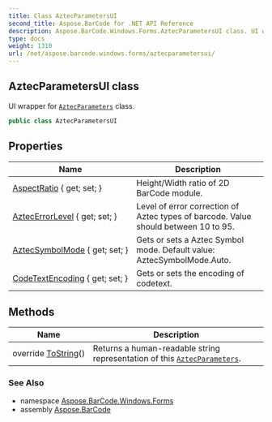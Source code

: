```yaml
---
title: Class AztecParametersUI
second_title: Aspose.BarCode for .NET API Reference
description: Aspose.BarCode.Windows.Forms.AztecParametersUI class. UI wrapper for AztecParameters class
type: docs
weight: 1310
url: /net/aspose.barcode.windows.forms/aztecparametersui/
---
```

## AztecParametersUI class

UI wrapper for [`AztecParameters`](../../aspose.barcode.generation/aztecparameters/) class.

```csharp
public class AztecParametersUI
```

## Properties

| Name | Description |
| --- | --- |
| [AspectRatio](../../aspose.barcode.windows.forms/aztecparametersui/aspectratio/) { get; set; } | Height/Width ratio of 2D BarCode module. |
| [AztecErrorLevel](../../aspose.barcode.windows.forms/aztecparametersui/aztecerrorlevel/) { get; set; } | Level of error correction of Aztec types of barcode. Value should between 10 to 95. |
| [AztecSymbolMode](../../aspose.barcode.windows.forms/aztecparametersui/aztecsymbolmode/) { get; set; } | Gets or sets a Aztec Symbol mode. Default value: AztecSymbolMode.Auto. |
| [CodeTextEncoding](../../aspose.barcode.windows.forms/aztecparametersui/codetextencoding/) { get; set; } | Gets or sets the encoding of codetext. |

## Methods

| Name | Description |
| --- | --- |
| override [ToString](../../aspose.barcode.windows.forms/aztecparametersui/tostring/)() | Returns a human-readable string representation of this [`AztecParameters`](../../aspose.barcode.generation/aztecparameters/). |

### See Also

* namespace [Aspose.BarCode.Windows.Forms](../../aspose.barcode.windows.forms/)
* assembly [Aspose.BarCode](../../)


